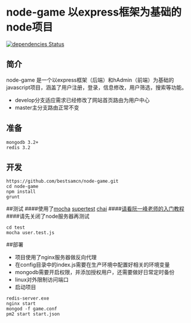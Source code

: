 # node-game 以express框架为基础的node项目
[![dependencies Status](https://david-dm.org/bestsamcn/node-game/status.svg)](https://david-dm.org/bestsamcn/node-game)


## 简介
node-game 是一个以express框架（后端）和hAdmin（前端）为基础的javascript项目，涵盖了用户注册，登录，信息修改，用户筛选，搜索等功能。
- develop分支适应需求已经修改了网站首页路由为用户中心
- master主分支路由正常不变

## 准备
```
mongodb 3.2+
redis 3.2
```
## 开发
```
https://github.com/bestsamcn/node-game.git
cd node-game
npm install
grunt
```

##测试
####使用了[mocha](https://github.com/mochajs/mocha "mocha")  [supertest](https://github.com/visionmedia/supertest "supertest") [chai](https://github.com/chaijs/chai "chai")
####[请看阮一峰老师的入门教程](http://www.ruanyifeng.com/blog/2015/12/a-mocha-tutorial-of-examples.html "入门教程")
####请先关闭了node服务器再测试
```
cd test
mocha user.test.js
```

##部署
- 项目使用了nginx服务器做反向代理
- 在config目录中的index.js需要在生产环境中配置好相关的环境变量
- mongodb需要开启权限，并添加授权用户，还需要做好日常定时备份
- linux对外限制访问端口
- 启动项目
```
redis-server.exe
nginx start
mongod -f game.conf
pm2 start start.json
```
